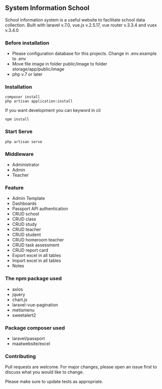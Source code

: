 ## System Information School
School information system is a useful website to facilitate school data collection. Built with laravel v.7.0, vue.js v.2.5.17, vue router v.3.3.4 and vuex v.3.4.0
### Before installation
- Please configuration database for this projects. Change in .env.example to .env
- Move file image in folder public/image to folder storage/app/public/image
- php v.7 or later
### Installation

```
composer install
php artisan application:install
```
If you want development you can keyword in cli
```
npm install
```
### Start Serve
```
php artisan serve
```
### Middleware
- Administrator
- Admin
- Teacher
### Feature
- Admin Template
- Dashboards
- Passport API authentication
- CRUD school
- CRUD class
- CRUD study
- CRUD teacher
- CRUD student
- CRUD homeroom teacher
- CRUD task assessment
- CRUD report card
- Export excel in all tables
- Import excel in all tables
- Notes
### The npm package used
- axios
- jquery
- chart.js
- laravel-vue-pagination
- metismenu
- sweetalert2
### Package composer used
- laravel/passport
- maatwebsite/excel
### Contributing
Pull requests are welcome. For major changes, please open an issue first to discuss what you would like to change.

Please make sure to update tests as appropriate.
